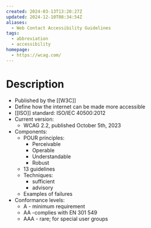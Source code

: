 ```yaml
---
created: 2024-03-13T13:20:27Z
updated: 2024-12-10T08:34:54Z
aliases:
  - Web Contact Accessibility Guidelines
tags:
  - abbreviation
  - accessibility
homepage:
  - https://wcag.com/
---
```

# Description
- Published by the [[W3C]]
- Define how the internet can be made more accessible
- [[ISO]] standard: ISO/IEC 40500:2012
- Current version:
	- WCAG 2.2, published October 5th, 2023
- Components:
	- POUR principles:
		- Perceivable
		- Operable
		- Understandable
		- Robust
	- 13 guidelines
	- Techniques:
		- sufficient
		- advisory
	- Examples of failures
- Conformance levels:
	- A - minimum requirement
	- AA -complies with EN 301 549
	- AAA - rare; for special user groups
